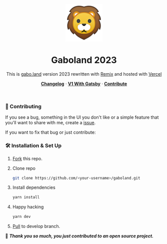 <p align="center">
  <a href="https://gabo.land">
    <img alt="Gaboland" src="public/assets/lion-banner-removebg-preview.png" width="120"/>
  </a>
</p>

<h1 align="center">
  Gaboland 2023
</h1>

<p align="center">
   This is <a href="https://gabo.land" target="_blank">gabo.land</a> version 2023 rewritten with <a href="https://remix.run/" target="_blank">Remix</a> and hosted with <a href="https://vercel.com/" target="_blank">Vercel</a>
</p>

<p align="center">
  <a href="https://github.com/gabrielba15/gaboland/blob/develop/CHANGELOG.md"><strong>Changelog</strong></a> ·
  <a href="https://github.com/gabrielba15/gaboland/tree/gatsby"><strong>V1 With Gatsby</strong></a> ·
  <a href="https://github.com/gabrielba15/gaboland#-contributing"><strong>Contribute</strong></a>
</p>
<br/>


### 📑 Contributing

If you see a bug, something in the UI you don't like or a simple feature that you'll want to share with me, create a [issue](https://github.com/gabrielba15/gaboland/issues).

If you want to fix that bug or just contribute:

### 🛠 Installation & Set Up


1. [Fork](https://github.com/gabrielba15/gaboland/fork) this repo.

2. Clone repo

   ```sh
   git clone https://github.com/<your-username>/gaboland.git
   ```

3. Install dependencies

   ```sh
   yarn install
   ```

4. Happy hacking

   ```sh
   yarn dev
   ```
5. [Pull](https://github.com/gabrielba15/gaboland/pulls) to develop branch.

🌟 ***Thank you so much, you just contributed to an open source project.***

<!--
<p align="center">
  <a href="https://github.com/LekoArts/gatsby-starter-portfolio-cara/blob/master/LICENSE">
    <img src="https://img.shields.io/badge/license-0BSD-blue.svg" alt="Gatsby Starter Portfolio: Cara is released under the 0BSD license." />
  </a>
  <a href="https://www.gaboland.vercel.app">
    <img alt="Website" src="https://img.shields.io/badge/-website-blue">
  </a>
  <a href="https://twitter.com/intent/follow?screen_name=lekoarts_de">
    <img src="https://img.shields.io/twitter/follow/lekoarts_de.svg?label=Follow%20@gabolanded" alt="Follow @gabolanded" />
  </a>
</p>

-->
<!-- 
This is my personal project, it is a simple website that works as my portfolio for now, I have some ideas or goals that I want to achieve and I think that the best way is to start with myself. I would like this continue advancing and help people who need it with my knowledge. 

Make solutions, don't mistakes 🧠🚀🦁


## 🌟 Special Thanks

- Thanks to lekoarts and his starter [`@lekoarts/gatsby-theme-emma`](https://github.com/LekoArts/gatsby-themes/tree/main/themes/gatsby-theme-emma)., this can be possible for his community contribution. 
- Thanks to all the people who are with me at every moment. 

<p align="center">
  <a href="https://vercel.com">
    <img src="https://assets.vercel.com/image/upload/v1588805858/repositories/vercel/logo.png" height="96">
    <h3 align="center">Vercel</h3>
  </a>
</p>

<p align="center">
  Develop. Preview. Ship.
</p>



## Vercel

Vercel is the platform for frontend developers, providing the speed and reliability innovators need to create at the moment of inspiration.

We enable teams to iterate quickly and develop, preview, and ship delightful user experiences. Vercel has zero-configuration support for 35+ frontend frameworks and integrates with your headless content, commerce, or database of choice.

## Deploy

Get started by [importing a project](https://vercel.com/new) or using the [Vercel CLI](https://vercel.com/cli). Then, `git push` to deploy.

## Documentation

For details on how to use Vercel, check out our [documentation](https://vercel.com/docs).

## Contributing

- [Code of Conduct](./.github/CODE_OF_CONDUCT.md)
- [Contributing Guidelines](./.github/CONTRIBUTING.md)
- [MIT License](./LICENSE)
- -->
